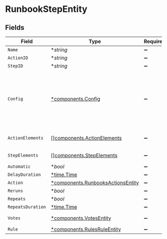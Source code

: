 # RunbookStepEntity


## Fields

| Field                                                                                  | Type                                                                                   | Required                                                                               | Description                                                                            |
| -------------------------------------------------------------------------------------- | -------------------------------------------------------------------------------------- | -------------------------------------------------------------------------------------- | -------------------------------------------------------------------------------------- |
| `Name`                                                                                 | **string*                                                                              | :heavy_minus_sign:                                                                     | N/A                                                                                    |
| `ActionID`                                                                             | **string*                                                                              | :heavy_minus_sign:                                                                     | N/A                                                                                    |
| `StepID`                                                                               | **string*                                                                              | :heavy_minus_sign:                                                                     | N/A                                                                                    |
| `Config`                                                                               | [*components.Config](../../models/components/config.md)                                | :heavy_minus_sign:                                                                     | An unstructured object of key/value pairs describing the config settings for the step. |
| `ActionElements`                                                                       | [][components.ActionElements](../../models/components/actionelements.md)               | :heavy_minus_sign:                                                                     | A list of action elements                                                              |
| `StepElements`                                                                         | [][components.StepElements](../../models/components/stepelements.md)                   | :heavy_minus_sign:                                                                     | A list of step elements                                                                |
| `Automatic`                                                                            | **bool*                                                                                | :heavy_minus_sign:                                                                     | N/A                                                                                    |
| `DelayDuration`                                                                        | [*time.Time](https://pkg.go.dev/time#Time)                                             | :heavy_minus_sign:                                                                     | N/A                                                                                    |
| `Action`                                                                               | [*components.RunbooksActionsEntity](../../models/components/runbooksactionsentity.md)  | :heavy_minus_sign:                                                                     | N/A                                                                                    |
| `Reruns`                                                                               | **bool*                                                                                | :heavy_minus_sign:                                                                     | N/A                                                                                    |
| `Repeats`                                                                              | **bool*                                                                                | :heavy_minus_sign:                                                                     | N/A                                                                                    |
| `RepeatsDuration`                                                                      | [*time.Time](https://pkg.go.dev/time#Time)                                             | :heavy_minus_sign:                                                                     | N/A                                                                                    |
| `Votes`                                                                                | [*components.VotesEntity](../../models/components/votesentity.md)                      | :heavy_minus_sign:                                                                     | VotesEntity model                                                                      |
| `Rule`                                                                                 | [*components.RulesRuleEntity](../../models/components/rulesruleentity.md)              | :heavy_minus_sign:                                                                     | N/A                                                                                    |